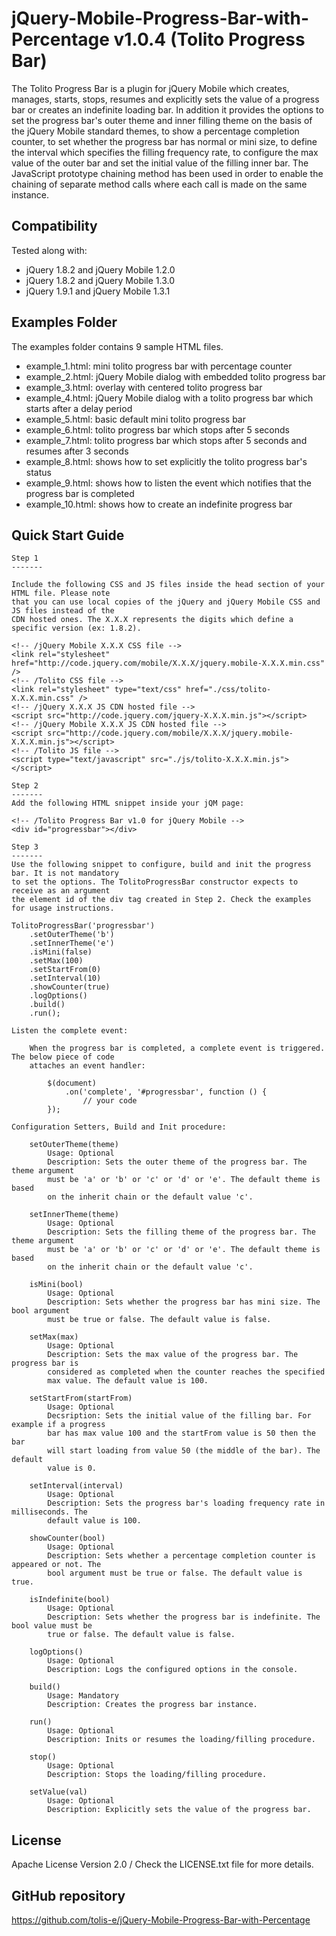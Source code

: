 # jQuery-Mobile-Progress-Bar-with-Percentage v1.0.4 (Tolito Progress Bar)

The Tolito Progress Bar is a plugin for jQuery Mobile which creates, manages, starts, stops, resumes and explicitly sets the value of a progress bar or creates an indefinite loading bar. In addition it provides the options to set the progress bar's outer theme and inner filling theme on the basis of the jQuery Mobile standard themes, to show a percentage completion counter, to set whether the progress bar has normal or mini size, to define the interval which specifies the filling frequency rate, to configure the max value of the outer bar and set the initial value of the filling inner bar. The 
JavaScript prototype chaining method has been used in order to enable the chaining of separate method calls where each call is made on the same instance. 

## Compatibility

   Tested along with:
   
   * jQuery 1.8.2 and jQuery Mobile 1.2.0
   * jQuery 1.8.2 and jQuery Mobile 1.3.0
   * jQuery 1.9.1 and jQuery Mobile 1.3.1

## Examples Folder

   The examples folder contains 9 sample HTML files.
    
   * example_1.html: mini tolito progress bar with percentage counter
   * example_2.html: jQuery Mobile dialog with embedded tolito progress bar
   * example_3.html: overlay with centered tolito progress bar
   * example_4.html: jQuery Mobile dialog with a tolito progress bar which starts after a delay period
   * example_5.html: basic default mini tolito progress bar
   * example_6.html: tolito progress bar which stops after 5 seconds
   * example_7.html: tolito progress bar which stops after 5 seconds and resumes after 3 seconds
   * example_8.html: shows how to set explicitly the tolito progress bar's status
   * example_9.html: shows how to listen the event which notifies that the progress bar is completed
   * example_10.html: shows how to create an indefinite progress bar

## Quick Start Guide

    Step 1
    -------

    Include the following CSS and JS files inside the head section of your HTML file. Please note 
    that you can use local copies of the jQuery and jQuery Mobile CSS and JS files instead of the
    CDN hosted ones. The X.X.X represents the digits which define a specific version (ex: 1.8.2).

    <!-- /jQuery Mobile X.X.X CSS file -->
    <link rel="stylesheet" href="http://code.jquery.com/mobile/X.X.X/jquery.mobile-X.X.X.min.css" />
    <!-- /Tolito CSS file -->
    <link rel="stylesheet" type="text/css" href="./css/tolito-X.X.X.min.css" />
    <!-- /jQuery X.X.X JS CDN hosted file -->
    <script src="http://code.jquery.com/jquery-X.X.X.min.js"></script>
    <!-- /jQuery Mobile X.X.X JS CDN hosted file -->
    <script src="http://code.jquery.com/mobile/X.X.X/jquery.mobile-X.X.X.min.js"></script>
    <!-- /Tolito JS file -->
    <script type="text/javascript" src="./js/tolito-X.X.X.min.js"></script>

    Step 2
    -------
    Add the following HTML snippet inside your jQM page:

    <!-- /Tolito Progress Bar v1.0 for jQuery Mobile -->
    <div id="progressbar"></div>
    
    Step 3
    -------
    Use the following snippet to configure, build and init the progress bar. It is not mandatory 
    to set the options. The TolitoProgressBar constructor expects to receive as an argument 
    the element id of the div tag created in Step 2. Check the examples for usage instructions.
   
    TolitoProgressBar('progressbar')
        .setOuterTheme('b')
        .setInnerTheme('e')
        .isMini(false)
        .setMax(100)
        .setStartFrom(0)
        .setInterval(10)
        .showCounter(true)
        .logOptions()
        .build()
        .run();

    Listen the complete event:

        When the progress bar is completed, a complete event is triggered. The below piece of code 
        attaches an event handler:

            $(document)
                .on('complete', '#progressbar', function () {
                    // your code
            });

    Configuration Setters, Build and Init procedure:
    
        setOuterTheme(theme)
            Usage: Optional
            Description: Sets the outer theme of the progress bar. The theme argument
            must be 'a' or 'b' or 'c' or 'd' or 'e'. The default theme is based
            on the inherit chain or the default value 'c'.

        setInnerTheme(theme)
            Usage: Optional
            Description: Sets the filling theme of the progress bar. The theme argument
            must be 'a' or 'b' or 'c' or 'd' or 'e'. The default theme is based
            on the inherit chain or the default value 'c'.

        isMini(bool)
            Usage: Optional
            Description: Sets whether the progress bar has mini size. The bool argument
            must be true or false. The default value is false.

        setMax(max)
            Usage: Optional
            Description: Sets the max value of the progress bar. The progress bar is
            considered as completed when the counter reaches the specified
            max value. The default value is 100.

        setStartFrom(startFrom)
            Usage: Optional
            Decsription: Sets the initial value of the filling bar. For example if a progress
            bar has max value 100 and the startFrom value is 50 then the bar
            will start loading from value 50 (the middle of the bar). The default
            value is 0.

        setInterval(interval)
            Usage: Optional
            Description: Sets the progress bar's loading frequency rate in milliseconds. The 
            default value is 100.

        showCounter(bool)
            Usage: Optional
            Description: Sets whether a percentage completion counter is appeared or not. The
            bool argument must be true or false. The default value is true.
            
        isIndefinite(bool)
            Usage: Optional
            Description: Sets whether the progress bar is indefinite. The bool value must be
            true or false. The default value is false.

        logOptions()
            Usage: Optional
            Description: Logs the configured options in the console.

        build()
            Usage: Mandatory
            Description: Creates the progress bar instance.

        run()
            Usage: Optional
            Description: Inits or resumes the loading/filling procedure.

        stop()
            Usage: Optional
            Description: Stops the loading/filling procedure.

        setValue(val)
            Usage: Optional
            Description: Explicitly sets the value of the progress bar.

## License

Apache License Version 2.0 / Check the LICENSE.txt file for more details.

## GitHub repository

https://github.com/tolis-e/jQuery-Mobile-Progress-Bar-with-Percentage
